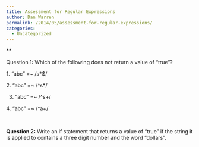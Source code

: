 ```yaml
---
title: Assessment for Regular Expressions
author: Dan Warren
permalink: /2014/05/assessment-for-regular-expressions/
categories:
  - Uncategorized
---
```

**</p> 
Question 1: </strong>Which of the following does not return a value of &#8220;true&#8221;?

1. &#8220;abc&#8221; =~ /s*$/

2. &#8220;abc&#8221; =~ /^s*/

3. &#8220;abc&#8221; =~ /^s+/

4. &#8220;abc&#8221; =~ /^a+/

&nbsp;

**Question 2:** Write an if statement that returns a value of &#8220;true&#8221; if the string it is applied to contains a three digit number and the word &#8220;dollars&#8221;.

